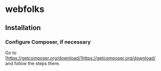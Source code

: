 # webfolks

## Installation

### Configure Composer, if necessary

Go to [https://getcomposer.org/download/]https://getcomposer.org/download/ and follow the steps there.
